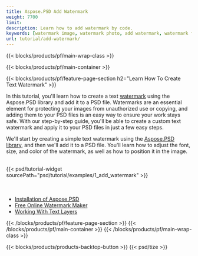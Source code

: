 ```yaml
---
title: Aspose.PSD Add Watermark
weight: 7700
limit: 
description: Learn how to add watermark by code.
keywords: [watermark image, watermark photo, add watermark, watermark for psd, export psd, open photoshop file, psd file preview, watermark photoshop]
url: tutorial/add-watermark/
---
```


{{< blocks/products/pf/main-wrap-class >}}


{{< blocks/products/pf/main-container >}}


{{< blocks/products/pf/feature-page-section h2="Learn How To Create Text Watermark" >}}

<p>
In this tutorial, you'll learn how to create a text <a href="https://products.aspose.app/psd/watermark">watermark</a> using the Aspose.PSD library and add it to a PSD file. Watermarks are an essential element for protecting your images from unauthorized use or copying, and adding them to your PSD files is an easy way to ensure your work stays safe. With our step-by-step guide, you'll be able to create a custom text watermark and apply it to your PSD files in just a few easy steps.
</p>

<p>
We'll start by creating a simple text watermark using the <a href="https://www.nuget.org/packages/Aspose.PSD">Aspose.PSD library</a>, and then we'll add it to a PSD file. You'll learn how to adjust the font, size, and color of the watermark, as well as how to position it in the image.
</p>

<br />
{{< psd/tutorial-widget sourcePath="psd/tutorial/examples/1_add_watermark" >}}
<br />

<br />
<br />
<div class="code-sample">
    <ul class="link-list">
        <li class="link-item"><a href="https://docs.aspose.com/psd/net/installation/">Installation of Aspose.PSD</a></li>
        <li class="link-item"><a href="https://products.aspose.app/psd/watermark">Free Online Watermark Maker</a></li>
        <li class="link-item"><a href="https://docs.aspose.com/psd/net/working-with-text-layers/">Working With Text Layers</a></li>
    </ul>
</div>


{{< /blocks/products/pf/feature-page-section >}}
{{< /blocks/products/pf/main-container >}}
{{< /blocks/products/pf/main-wrap-class >}}

{{< blocks/products/products-backtop-button >}}
{{< psd/tize >}}

